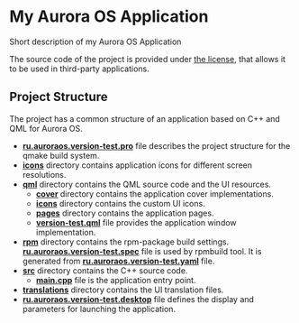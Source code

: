 # My Aurora OS Application

Short description of my Aurora OS Application

The source code of the project is provided under
[the license](LICENSE.BSD-3-CLAUSE.md),
that allows it to be used in third-party applications.

## Project Structure

The project has a common structure
of an application based on C++ and QML for Aurora OS.

* **[ru.auroraos.version-test.pro](ru.auroraos.version-test.pro)** file
  describes the project structure for the qmake build system.
* **[icons](icons)** directory contains application icons for different screen resolutions.
* **[qml](qml)** directory contains the QML source code and the UI resources.
  * **[cover](qml/cover)** directory contains the application cover implementations.
  * **[icons](qml/icons)** directory contains the custom UI icons.
  * **[pages](qml/pages)** directory contains the application pages.
  * **[version-test.qml](qml/version-test.qml)** file
    provides the application window implementation.
* **[rpm](rpm)** directory contains the rpm-package build settings.
  **[ru.auroraos.version-test.spec](rpm/ru.auroraos.version-test.spec)** file is used by rpmbuild tool.
  It is generated from **[ru.auroraos.version-test.yaml](rpm/ru.auroraos.version-test.yaml)** file.
* **[src](src)** directory contains the C++ source code.
  * **[main.cpp](src/main.cpp)** file is the application entry point.
* **[translations](translations)** directory contains the UI translation files.
* **[ru.auroraos.version-test.desktop](ru.auroraos.version-test.desktop)** file
  defines the display and parameters for launching the application.